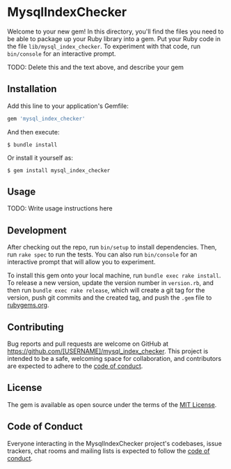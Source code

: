 # MysqlIndexChecker

Welcome to your new gem! In this directory, you'll find the files you need to be able to package up your Ruby library into a gem. Put your Ruby code in the file `lib/mysql_index_checker`. To experiment with that code, run `bin/console` for an interactive prompt.

TODO: Delete this and the text above, and describe your gem

## Installation

Add this line to your application's Gemfile:

```ruby
gem 'mysql_index_checker'
```

And then execute:

    $ bundle install

Or install it yourself as:

    $ gem install mysql_index_checker

## Usage

TODO: Write usage instructions here

## Development

After checking out the repo, run `bin/setup` to install dependencies. Then, run `rake spec` to run the tests. You can also run `bin/console` for an interactive prompt that will allow you to experiment.

To install this gem onto your local machine, run `bundle exec rake install`. To release a new version, update the version number in `version.rb`, and then run `bundle exec rake release`, which will create a git tag for the version, push git commits and the created tag, and push the `.gem` file to [rubygems.org](https://rubygems.org).

## Contributing

Bug reports and pull requests are welcome on GitHub at https://github.com/[USERNAME]/mysql_index_checker. This project is intended to be a safe, welcoming space for collaboration, and contributors are expected to adhere to the [code of conduct](https://github.com/[USERNAME]/mysql_index_checker/blob/master/CODE_OF_CONDUCT.md).

## License

The gem is available as open source under the terms of the [MIT License](https://opensource.org/licenses/MIT).

## Code of Conduct

Everyone interacting in the MysqlIndexChecker project's codebases, issue trackers, chat rooms and mailing lists is expected to follow the [code of conduct](https://github.com/[USERNAME]/mysql_index_checker/blob/master/CODE_OF_CONDUCT.md).
